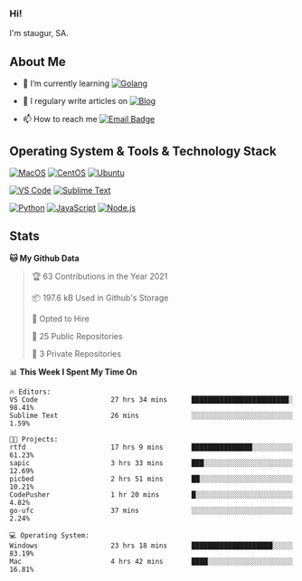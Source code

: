 ### Hi!

I'm staugur, SA.

## About Me

- 🌱 I’m currently learning [![Golang](https://img.shields.io/badge/-Go-7fd5ea?logo=go)](https:/golang.org/)

- 📝 I regulary write articles on [![Blog](https://img.shields.io/badge/-Blog-629ccd?style=for-the-badge&logo=python&logoColor=ffffff)](https://blog.saintic.com)

- 📫 How to reach me [![Email Badge](https://img.shields.io/badge/-email-c14438?style=for-the-badge&logo=Gmail&logoColor=ffffff)](mailto:me@tcw.im)

## Operating System & Tools & Technology Stack

[![MacOS](https://img.shields.io/badge/macOS-Catalina-292e33?style=flat-square&logo=apple&logoColor=ffffff)](https://www.apple.com/macos/catalina/)
[![CentOS](https://img.shields.io/badge/CentOS-7.0-292e33?style=flat-square&logo=CentOS&logoColor=)](https://www.centos.org/)
[![Ubuntu](https://img.shields.io/badge/Ubuntu-18-292e33?style=flat-square&logo=Ubuntu&logoColor=e95420)](https://www.ubuntu.com/)

[![VS Code](https://img.shields.io/badge/IDE-VSCode-292e33?style=flat-square&logo=Visual-studio-code)](https://code.visualstudio.com/)
[![Sublime Text](https://img.shields.io/badge/IDE-SublimeText-black?style=flat-square&logo=Sublime+Text)](https://www.sublimetext.com/)


[![Python](https://img.shields.io/badge/-Python-3776AB?style=flat-square&logo=python&logoColor=ffffff)](https://www.python.org/)
[![JavaScript](https://img.shields.io/badge/-JavaScript-%23F7DF1C?style=flat-square&logo=javascript&logoColor=000000&labelColor=%23F7DF1C&color=%23FFCE5A)](https://www.javascript.com/)
[![Node.js](https://img.shields.io/badge/-Node.js-00ADD8?style=flat-square&logo=node.js&logoColor=ffffff)](https://nodejs.org/)

## Stats

<!--START_SECTION:waka-->
**🐱 My Github Data** 

> 🏆 63 Contributions in the Year 2021
 > 
> 📦 197.6 kB Used in Github's Storage 
 > 
> 💼 Opted to Hire
 > 
> 📜 25 Public Repositories 
 > 
> 🔑 3 Private Repositories  
 > 
📊 **This Week I Spent My Time On** 

```text
🔥 Editors: 
VS Code                  27 hrs 34 mins      ████████████████████████░   98.41% 
Sublime Text             26 mins             ░░░░░░░░░░░░░░░░░░░░░░░░░   1.59%

🐱‍💻 Projects: 
rtfd                     17 hrs 9 mins       ███████████████░░░░░░░░░░   61.23% 
sapic                    3 hrs 33 mins       ███░░░░░░░░░░░░░░░░░░░░░░   12.69% 
picbed                   2 hrs 51 mins       ██░░░░░░░░░░░░░░░░░░░░░░░   10.21% 
CodePusher               1 hr 20 mins        █░░░░░░░░░░░░░░░░░░░░░░░░   4.82% 
go-ufc                   37 mins             ░░░░░░░░░░░░░░░░░░░░░░░░░   2.24%

💻 Operating System: 
Windows                  23 hrs 18 mins      ████████████████████░░░░░   83.19% 
Mac                      4 hrs 42 mins       ████░░░░░░░░░░░░░░░░░░░░░   16.81%

```


<!--END_SECTION:waka-->
